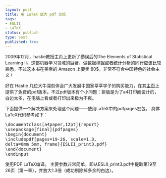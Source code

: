 ```yaml
---
layout: post
title: 用 LaTeX 放大 pdf 文档
tags: 
- ESLII
- LaTeX
status: publish
type: post
published: true
---
```

2009年12月，hastie教授主页上更新了勘误后的The Elements of Statistical Learning II。这部机器学习领域的巨著，做数据挖掘或者统计分析的同行应该比较熟悉，不过这本书在美帝的 Amason 上要卖 80$，非常不符合中国特色的社会主义！

好在 Hastie 几位大牛深刻体会广大发展中国家莘莘学子的购买能力，在其<a href="http://www-stat.stanford.edu/~tibs/ElemStatLearn/">主页</a>上提供了免费的pdf版本。不过pdf版本有个小问题：排版是为了a4打印而设计的，白边太多，在电脑上看或者打印出来极为不爽。

下面提供一个解决方案来处理这个问题——使用LaTeX中的pdfpages宏包。
具体LaTeX代码参考如下：
<pre lang="LATEX">
\documentclass[a4paper,12pt]{report}
\usepackage[final]{pdfpages}
\begin{document}
\includepdf[pages=19-26, scale=1.3,
delta=0mm 5mm, frame]{ESLII_print3.pdf}
\end{document}
\endinput
</pre>
使用PDF LaTeX编译。
主要参数非常简单，即从ESLII_print3.pdf中提取第19至26页（第一章），并放大1.3倍（成功剔除掉多余的白边）。
